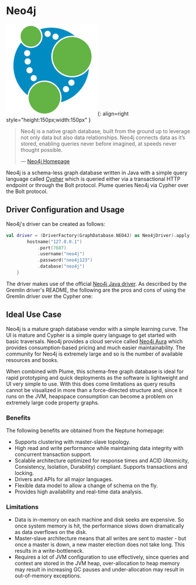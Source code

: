 # Neo4j

![Neo4j Logo](../assets/images/databases/neo4j.png){: align=right style="height:150px;width:150px" }

> Neo4j is a native graph database, built from the ground up to leverage not only data but also data
> relationships. Neo4j connects data as it’s stored, enabling queries never before imagined, at
> speeds never thought possible.
>
>  —  [Neo4j Homepage](https://neo4j.com/)

Neo4j is a schema-less graph database written in Java with a simple query language called
[Cypher](https://neo4j.com/developer/cypher/guide-sql-to-cypher/) which is queried either via a
transactional HTTP endpoint or through the Bolt protocol. Plume queries Neo4j via Cypher over the
Bolt protocol.

## Driver Configuration and Usage

Neo4j's driver can be created as follows:
```kotlin
val driver = (DriverFactory(GraphDatabase.NEO4J) as Neo4jDriver).apply { 
        hostname("127.0.0.1")
            .port(7687)
            .username("neo4j")
            .password("neo4j123")
            .database("neo4j")
    }
```

The driver makes use of the official [Neo4j Java
driver](https://github.com/neo4j/neo4j-java-driver). As described by the Gremlin driver's README,
the following are the pros and cons of using the Gremlin driver over the Cypher one:

## Ideal Use Case

Neo4j is a mature graph database vendor with a simple learning curve. The UI is mature and Cypher is
a simple query language to get started with basic traversals. Neo4j provides a cloud service called
[Neo4j Aura](https://neo4j.com/cloud/) which provides consumption-based pricing and much easier
maintainability. The community for Neo4j is extremely large and so is the number of available
resources and books.

When combined with Plume, this schema-free graph database is ideal for rapid prototyping and quick
deployments as the software is lightweight and UI very simple to use. With this does come
limitations as query results cannot be visualized in more than a force-directed structure and, since
it runs on the JVM, heapspace consumption can become a problem on extremely large code property
graphs.

### Benefits

The following benefits are obtained from the Neptune homepage:

- Supports clustering with master-slave topology.
- High read and write performance while maintaining data integrity with concurrent transaction
  support.
- Scalable architecture optimized for response times and ACID (Atomicity, Consistency, Isolation,
  Durability) compliant. Supports transactions and locking.
- Drivers and APIs for all major languages.
- Flexible data model to allow a change of schema on the fly.
- Provides high availability and real-time data analysis.

### Limitations

- Data is in-memory on each machine and disk seeks are expensive. So once system memory is hit, the
  performance slows down dramatically as data overflows on the disk.
- Master-slave architecture means that all writes are sent to master - but once a master is down, a
  new master election does not take long. This results in a write-bottleneck.
- Requires a lot of JVM configuration to use effectively, since queries and context are stored in
  the JVM heap, over-allocation to heap memory may result in increasing GC pauses and
  under-allocation may result in out-of-memory exceptions.